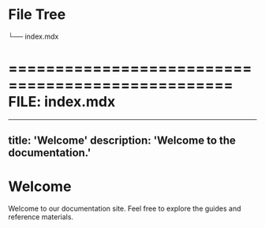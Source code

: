 # File Tree

└── index.mdx


==================================================
FILE: index.mdx
==================================================
---
title: 'Welcome'
description: 'Welcome to the documentation.'
---

# Welcome

Welcome to our documentation site. Feel free to explore the guides and reference materials.